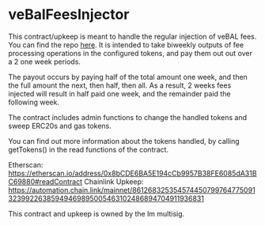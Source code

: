# veBalFeesInjector

This contract/upkeep is meant to handle the regular injection of veBAL fees.  You can find the repo [here](https://github.com/BalancerMaxis/veBalFeeInjector).  It is intended to take biweekly outputs of fee processing operations in the configured tokens, and pay them out out over a 2 one week periods.


The payout occurs by paying half of the total amount one week, and then the full amount the next, then half, then all.  As a result, 2 weeks fees injected will result in half paid one week, and the remainder paid the following week.


The contract includes admin functions to change the handled tokens and sweep ERC20s and gas tokens.

You can find out more information about the tokens handled, by calling getTokens() in the read functions of the contract.

Etherscan: https://etherscan.io/address/0x8bCDE6BA5E194cCb9957B38FE6085dA31BC69880#readContract
Chainlink Upkeep: https://automation.chain.link/mainnet/86126832535457445079976477509132399226385949469895005463102486894704911936831

This contract and upkeep is owned by the lm multisig.
